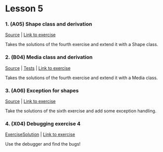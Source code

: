 # Lesson 5

### 1. (A05) Shape class and derivation
[Source](./A05_shapes/ExerciseSolution/) | [Link to exercise](http://fsr.github.io/csharp-lessons/exercises/A05_shapes.html)

Takes the solutions of the fourth exercise and extend it with a Shape class.

### 2. (B04) Media class and derivation
[Source](./B04_media/ExerciseSolution/) | [Tests](./B04_media/Tests/) | [Link to exercise](http://fsr.github.io/csharp-lessons/exercises/B04_media.html)

Takes the solutions of the fourth exercise and extend it with a Media class.

### 3. (A06) Exception for shapes
[Source](./A06_exception_for_shapes/ExerciseSolution/) | [Link to exercise](http://fsr.github.io/csharp-lessons/exercises/A06_exception_for_shapes.html)

Take the solutions of the sixth exercise and add some exception handling.

### 4. (X04) Debugging exercise 4
[Exercise](./X04_debugging_exercise_4/Exercise/)[Solution](./X04_debugging_exercise_4/ExerciseSolution/) | [Link to exercise](http://fsr.github.io/csharp-lessons/exercises/X04_debugging_exercise_4.html)

Use the debugger and find the bugs!
